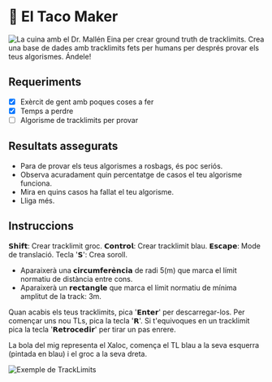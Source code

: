 # 🌮 El Taco Maker
![La cuina amb el Dr. Mallén](https://i.ibb.co/C5vvr9s/5a383d73a8cd5-image.jpg)
Eina per crear ground truth de tracklimits. Crea una base de dades amb tracklimits fets per humans per després provar els teus algorismes. Ándele!

## Requeriments
- [x] Exèrcit de gent amb poques coses a fer
- [x] Temps a perdre
- [ ] Algorisme de tracklimits per provar

## Resultats assegurats
- Para de provar els teus algorismes a rosbags, és poc seriós.
- Observa acuradament quin percentatge de casos el teu algorisme funciona.
- Mira en quins casos ha fallat el teu algorisme.
- Lliga més.

## Instruccions
𝗦𝗵𝗶𝗳𝘁: Crear tracklimit groc.
𝗖𝗼𝗻𝘁𝗿𝗼𝗹: Crear tracklimit blau.
𝗘𝘀𝗰𝗮𝗽𝗲: Mode de translació.
Tecla '𝗦': Crea soroll.

- Aparaixerà una 𝗰𝗶𝗿𝗰𝘂𝗺𝗳𝗲𝗿𝗲̀𝗻𝗰𝗶𝗮 de radi 5(m) que marca el límit normatiu de distància entre cons.
- Aparaixerà un 𝗿𝗲𝗰𝘁𝗮𝗻𝗴𝗹𝗲 que marca el límit normatiu de mínima amplitut de la track: 3m.

Quan acabis els teus tracklimits, pica '𝗘𝗻𝘁𝗲𝗿' per descarregar-los. Per començar uns nou TLs, pica la tecla '𝗥'. Si t'equivoques en un tracklimit pica la tecla '𝗥𝗲𝘁𝗿𝗼𝗰𝗲𝗱𝗶𝗿' per tirar un pas enrere.

La bola del mig representa el Xaloc, comença el TL blau a la seva esquerra (pintada en blau) i el groc a la seva dreta.

![Exemple de TrackLimits](https://i.ibb.co/6N6nCqV/Screenshot-from-2021-10-13-16-29-34.png)
